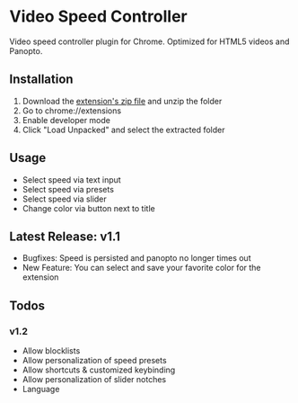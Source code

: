 # Video Speed Controller
Video speed controller plugin for Chrome. Optimized for HTML5 videos and Panopto.

## Installation
1. Download the [extension's zip file](https://github.com/abc22413/video_speed/archive/refs/tags/v1.1.1.zip) and unzip the folder
2. Go to chrome://extensions
3. Enable developer mode
4. Click "Load Unpacked" and select the extracted folder

## Usage
- Select speed via text input
- Select speed via presets
- Select speed via slider
- Change color via button next to title

## Latest Release: v1.1
- Bugfixes: Speed is persisted and panopto no longer times out
- New Feature: You can select and save your favorite color for the extension

## Todos
### v1.2
- Allow blocklists
- Allow personalization of speed presets
- Allow shortcuts & customized keybinding
- Allow personalization of slider notches
- Language
